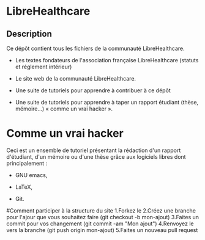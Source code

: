 LibreHealthcare
====================

Description
----

Ce dépôt contient tous les fichiers de la communauté LibreHealthcare.

- Les textes fondateurs de l'association française LibreHealthcare
  (statuts et réglement intérieur)

- Le site web de la communauté LibreHealthcare.

- Une suite de tutoriels pour apprendre à contribuer à ce dépôt

- Une suite de tutoriels pour apprendre à taper un rapport étudiant
  (thèse, mémoire…) « comme un vrai hacker ».

# Comme un vrai hacker

Ceci est un ensemble de tutoriel présentant la rédaction d'un rapport
d'étudiant, d'un mémoire ou d'une thèse grâce aux logiciels libres
dont principalement :

- GNU emacs,

- LaTeX,

- Git.

#Comment participer à la structure du site
1.Forkez le
2.Créez une branche pour l'ajour que vous souhaitez faire (git checkout -b mon-ajout)
3.Faites un commit pour vos changement (git commit -am "Mon ajout")
4.Renvoyez le vers la branche (git push origin mon-ajout)
5.Faites un nouveau pull request
